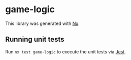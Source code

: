 # game-logic

This library was generated with [Nx](https://nx.dev).

## Running unit tests

Run `nx test game-logic` to execute the unit tests via [Jest](https://jestjs.io).
